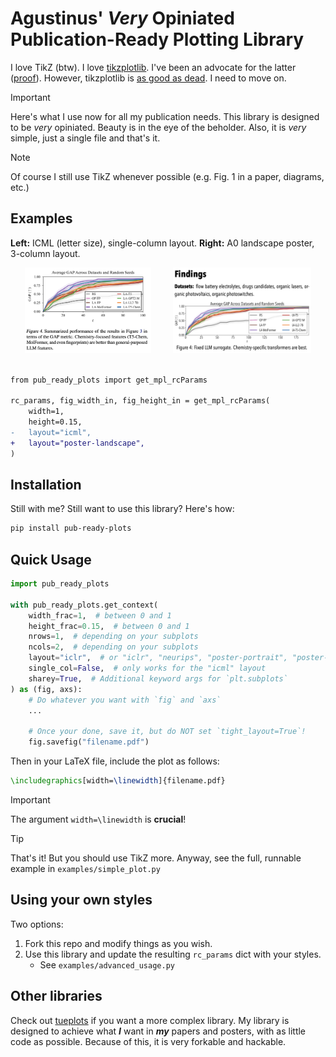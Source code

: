 # Agustinus' _Very_ Opiniated Publication-Ready Plotting Library

I love TikZ (btw). I love [tikzplotlib](https://github.com/nschloe/tikzplotlib). I've been an
advocate for the latter ([proof](https://agustinus.kristia.de/blog/plotting/)). However, tikzplotlib is [as good as dead](https://github.com/nschloe/tikzplotlib/commits/main/). I need to move on.

> [!IMPORTANT]
> Here's what I use now for all my publication needs. This library is designed to be
> _*very*_ opiniated. Beauty is in the eye of the beholder. Also, it is _very_ simple,
> just a single file and that's it.

> [!NOTE]
> Of course I still use TikZ whenever possible (e.g. Fig. 1 in a paper, diagrams, etc.)

## Examples

**Left:** ICML (letter size), single-column layout. **Right:** A0 landscape poster, 3-column layout.

<div align="center">
    <img src="imgs/example_paper.png" width="40%"> &nbsp &nbsp &nbsp &nbsp <img src="imgs/example_poster.png" width="43.7%">
</div>

<br />

```diff
from pub_ready_plots import get_mpl_rcParams

rc_params, fig_width_in, fig_height_in = get_mpl_rcParams(
    width=1,
    height=0.15,
-   layout="icml",
+   layout="poster-landscape",
)
```

## Installation

Still with me? Still want to use this library? Here's how:

```bash
pip install pub-ready-plots
```

## Quick Usage

```python
import pub_ready_plots

with pub_ready_plots.get_context(
    width_frac=1,  # between 0 and 1
    height_frac=0.15,  # between 0 and 1
    nrows=1,  # depending on your subplots
    ncols=2,  # depending on your subplots
    layout="iclr",  # or "iclr", "neurips", "poster-portrait", "poster-landscape"
    single_col=False,  # only works for the "icml" layout
    sharey=True,  # Additional keyword args for `plt.subplots`
) as (fig, axs):
    # Do whatever you want with `fig` and `axs`
    ...

    # Once your done, save it, but do NOT set `tight_layout=True`!
    fig.savefig("filename.pdf")
```

Then in your LaTeX file, include the plot as follows:

```tex
\includegraphics[width=\linewidth]{filename.pdf}
```

> [!IMPORTANT]
> The argument `width=\linewidth` is **crucial**!

> [!TIP]
> That's it! But you should use TikZ more.
> Anyway, see the full, runnable example in `examples/simple_plot.py`

## Using your own styles

Two options:

1. Fork this repo and modify things as you wish.
2. Use this library and update the resulting `rc_params` dict with your styles.
   - See `examples/advanced_usage.py`

## Other libraries

Check out [tueplots](https://github.com/pnkraemer/tueplots) if you want a more complex
library. My library is designed to achieve what **_I_** want in **_my_** papers and
posters, with as little code as possible. Because of this, it is very forkable and hackable.
